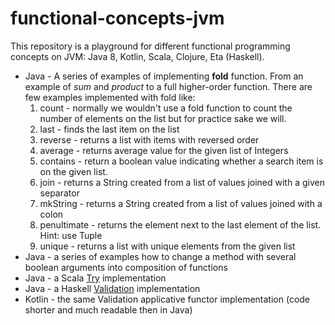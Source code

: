 # functional-concepts-jvm

This repository is a playground for different functional programming concepts on JVM: Java 8, Kotlin, Scala, Clojure, Eta (Haskell).

* Java - A series of examples of implementing **fold** function. From an example of *sum* and *product* to a full higher-order function. There are few examples implemented with fold like:
  1. count - normally we wouldn't use a fold function to count the number of elements on the list but for practice sake we will.
  2. last - finds the last item on the list
  3. reverse - returns a list with items with reversed order
  4. average - returns average value for the given list of Integers
  5. contains - return a boolean value indicating whether a search item is on the given list.
  6. join - returns a String created from a list of values joined with a given separator
  7. mkString - returns a String created from a list of values joined with a colon
  8. penultimate - returns the element next to the last element of the list. Hint: use Tuple
  9. unique - returns a list with unique elements from the given list
* Java - a series of examples how to change a method with several boolean arguments into composition of functions
* Java - a Scala [Try](http://www.scala-lang.org/api/2.9.3/scala/util/Try.html) implementation
* Java - a Haskell [Validation](https://github.com/tonymorris/validation) implementation
* Kotlin - the same Validation applicative functor implementation (code shorter and much readable then in Java)
